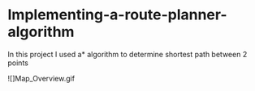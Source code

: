 # Implementing-a-route-planner-algorithm
In this project I used a* algorithm to determine shortest path between 2 points 

![]Map_Overview.gif

